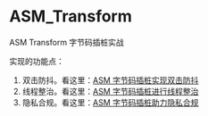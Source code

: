 # ASM_Transform

ASM Transform 字节码插桩实战

实现的功能点：

1. 双击防抖。看这里：[ASM 字节码插桩实现双击防抖](https://juejin.cn/post/7042328862872567838)
2. 线程整治。看这里：[ASM 字节码插桩进行线程整治](https://juejin.cn/post/7043999874076901406)
3. 隐私合规。看这里：[ASM 字节码插桩助力隐私合规](https://juejin.cn/post/7046207125785149448)
